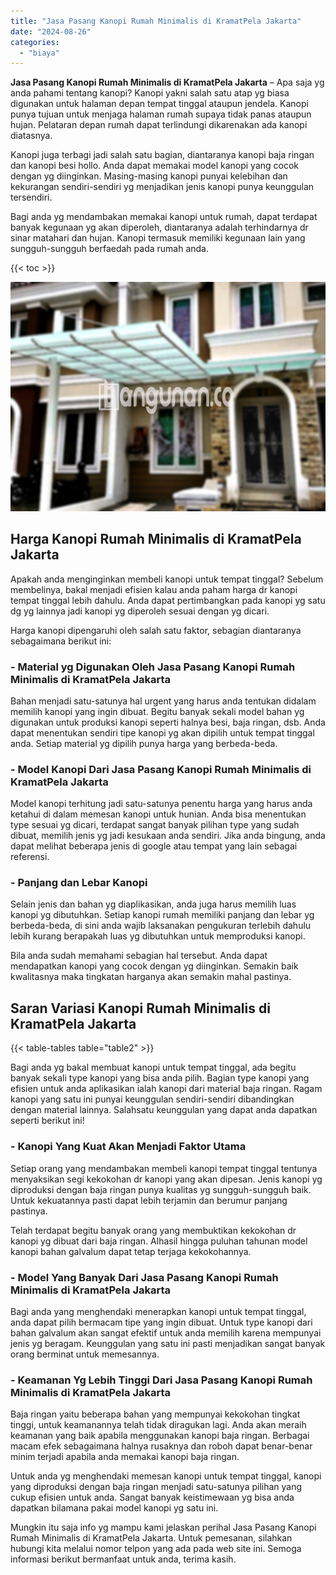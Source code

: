 ```yaml
---
title: "Jasa Pasang Kanopi Rumah Minimalis di KramatPela Jakarta"
date: "2024-08-26"
categories: 
  - "biaya"
---
```


**Jasa Pasang Kanopi Rumah Minimalis di KramatPela Jakarta** – Apa saja yg anda pahami tentang kanopi? Kanopi yakni salah satu atap yg biasa digunakan untuk halaman depan tempat tinggal ataupun jendela. Kanopi punya tujuan untuk menjaga halaman rumah supaya tidak panas ataupun hujan. Pelataran depan rumah dapat terlindungi dikarenakan ada kanopi diatasnya.

Kanopi juga terbagi jadi salah satu bagian, diantaranya kanopi baja ringan dan kanopi besi hollo. Anda dapat memakai model kanopi yang cocok dengan yg diinginkan. Masing-masing kanopi punyai kelebihan dan kekurangan sendiri-sendiri yg menjadikan jenis kanopi punya keunggulan tersendiri.

Bagi anda yg mendambakan memakai kanopi untuk rumah, dapat terdapat banyak kegunaan yg akan diperoleh, diantaranya adalah terhindarnya dr sinar matahari dan hujan. Kanopi termasuk memiliki kegunaan lain yang sungguh-sungguh berfaedah pada rumah anda.

{{< toc >}}

![Jasa Pasang Kanopi Rumah Minimalis di KramatPela Jakarta](/images/harga-kanopi-minimalis-52.png)

## Harga Kanopi Rumah Minimalis di KramatPela Jakarta

Apakah anda menginginkan membeli kanopi untuk tempat tinggal? Sebelum membelinya, bakal menjadi efisien kalau anda paham harga dr kanopi tempat tinggal lebih dahulu. Anda dapat pertimbangkan pada kanopi yg satu dg yg lainnya jadi kanopi yg diperoleh sesuai dengan yg dicari.

Harga kanopi dipengaruhi oleh salah satu faktor, sebagian diantaranya sebagaimana berikut ini:

### \- Material yg Digunakan Oleh Jasa Pasang Kanopi Rumah Minimalis di KramatPela Jakarta

Bahan menjadi satu-satunya hal urgent yang harus anda tentukan didalam memilih kanopi yang ingin dibuat. Begitu banyak sekali model bahan yg digunakan untuk produksi kanopi seperti halnya besi, baja ringan, dsb. Anda dapat menentukan sendiri tipe kanopi yg akan dipilih untuk tempat tinggal anda. Setiap material yg dipilih punya harga yang berbeda-beda.

### \- Model Kanopi Dari Jasa Pasang Kanopi Rumah Minimalis di KramatPela Jakarta

Model kanopi terhitung jadi satu-satunya penentu harga yang harus anda ketahui di dalam memesan kanopi untuk hunian. Anda bisa menentukan type sesuai yg dicari, terdapat sangat banyak pilihan type yang sudah dibuat, memilih jenis yg jadi kesukaan anda sendiri. Jika anda bingung, anda dapat melihat beberapa jenis di google atau tempat yang lain sebagai referensi.

### \- Panjang dan Lebar Kanopi

Selain jenis dan bahan yg diaplikasikan, anda juga harus memilih luas kanopi yg dibutuhkan. Setiap kanopi rumah memiliki panjang dan lebar yg berbeda-beda, di sini anda wajib laksanakan pengukuran terlebih dahulu lebih kurang berapakah luas yg dibutuhkan untuk memproduksi kanopi.

Bila anda sudah memahami sebagian hal tersebut. Anda dapat mendapatkan kanopi yang cocok dengan yg diinginkan. Semakin baik kwalitasnya maka tingkatan harganya akan semakin mahal pastinya.

## Saran Variasi Kanopi Rumah Minimalis di KramatPela Jakarta

{{< table-tables table="table2" >}}

Bagi anda yg bakal membuat kanopi untuk tempat tinggal, ada begitu banyak sekali type kanopi yang bisa anda pilih. Bagian type kanopi yang efisien untuk anda aplikasikan ialah kanopi dari material baja ringan. Ragam kanopi yang satu ini punyai keunggulan sendiri-sendiri dibandingkan dengan material lainnya. Salahsatu keunggulan yang dapat anda dapatkan seperti berikut ini!

### \- Kanopi Yang Kuat Akan Menjadi Faktor Utama

Setiap orang yang mendambakan membeli kanopi tempat tinggal tentunya menyaksikan segi kekokohan dr kanopi yang akan dipesan. Jenis kanopi yg diproduksi dengan baja ringan punya kualitas yg sungguh-sungguh baik. Untuk kekuatannya pasti dapat lebih terjamin dan berumur panjang pastinya.

Telah terdapat begitu banyak orang yang membuktikan kekokohan dr kanopi yg dibuat dari baja ringan. Alhasil hingga puluhan tahunan model kanopi bahan galvalum dapat tetap terjaga kekokohannya.

### \- Model Yang Banyak Dari Jasa Pasang Kanopi Rumah Minimalis di KramatPela Jakarta

Bagi anda yang menghendaki menerapkan kanopi untuk tempat tinggal, anda dapat pilih bermacam tipe yang ingin dibuat. Untuk type kanopi dari bahan galvalum akan sangat efektif untuk anda memilih karena mempunyai jenis yg beragam. Keunggulan yang satu ini pasti menjadikan sangat banyak orang berminat untuk memesannya.

### \- Keamanan Yg Lebih Tinggi Dari Jasa Pasang Kanopi Rumah Minimalis di KramatPela Jakarta

Baja ringan yaitu beberapa bahan yang mempunyai kekokohan tingkat tinggi, untuk keamanannya telah tidak diragukan lagi. Anda akan meraih keamanan yang baik apabila menggunakan kanopi baja ringan. Berbagai macam efek sebagaimana halnya rusaknya dan roboh dapat benar-benar minim terjadi apabila anda memakai kanopi baja ringan.

Untuk anda yg menghendaki memesan kanopi untuk tempat tinggal, kanopi yang diproduksi dengan baja ringan menjadi satu-satunya pilihan yang cukup efisien untuk anda. Sangat banyak keistimewaan yg bisa anda dapatkan bilamana pakai model kanopi yg satu ini.

Mungkin itu saja info yg mampu kami jelaskan perihal Jasa Pasang Kanopi Rumah Minimalis di KramatPela Jakarta. Untuk pemesanan, silahkan hubungi kita melalui nomor telpon yang ada pada web site ini. Semoga informasi berikut bermanfaat untuk anda, terima kasih.
